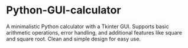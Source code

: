 # Python-GUI-calculator
A minimalistic Python calculator with a Tkinter GUI. Supports basic arithmetic operations, error handling, and additional features like square and square root. Clean and simple design for easy use.

